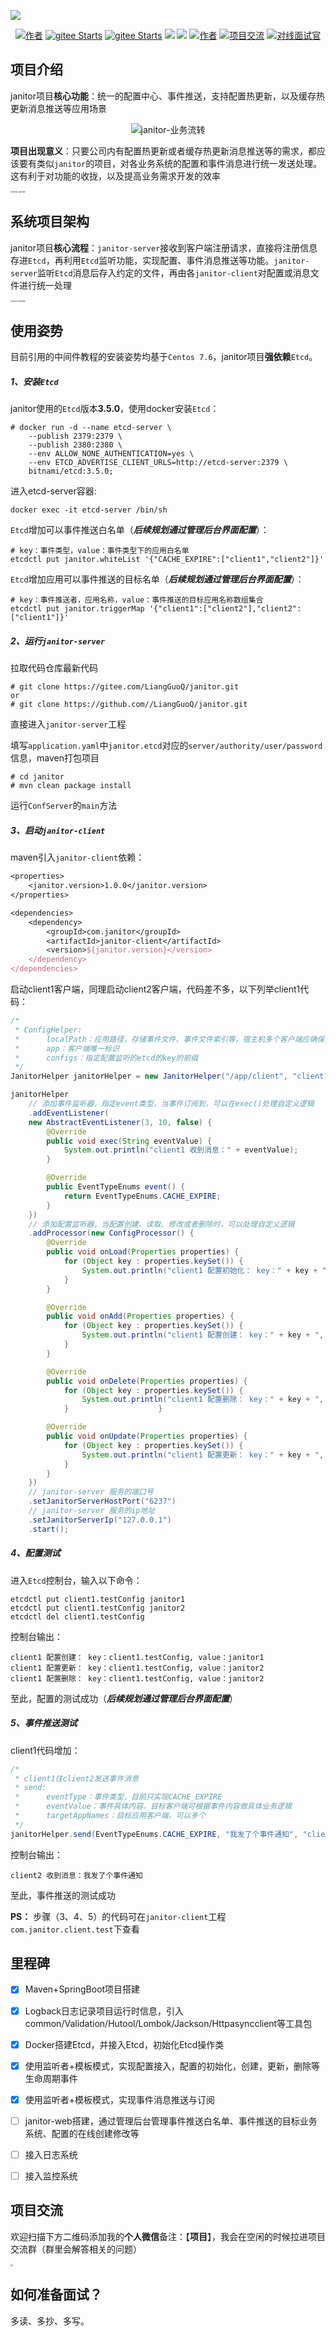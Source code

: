 ![](./image/janitor.png)
<p align="center">
  <a href="#"><img src="https://img.shields.io/badge/Author-曦逆-orange" alt="作者"></a>
  <a href="https://gitee.com/LiangGuoQ/janitor"><img src="https://gitee.com/LiangGuoQ/janitor/badge/star.svg?theme=dark" alt="gitee Starts"></a>
  <a href="https://gitee.com/LiangGuoQ/janitor"><img src="https://gitee.com/LiangGuoQ/janitor/badge/fork.svg?theme=dark" alt="gitee Starts"></a>
  <a href="https://github.com/LiangGuoQ/janitor"><img src="https://img.shields.io/github/forks/LiangGuoQ/janitor.svg?style=flat&label=GithubFork"></a>
  <a href="https://github.com/LiangGuoQ/janitor"><img src="https://img.shields.io/github/stars/LiangGuoQ/janitor.svg?style=flat&label=GithubStars"></a>
  <a href="https://github.com/LiangGuoQ/janitor-admin"><img src="https://img.shields.io/badge/janitor前端-GitHub-green.svg" alt="作者"></a>
  <a href="#项目交流"><img src="https://img.shields.io/badge/项目-交流-red.svg" alt="项目交流"></a>
  <a href="#如何准备面试"><img src="https://img.shields.io/badge/如何准备-面试-yellow.svg" alt="对线面试官"></a>
</p>

## 项目介绍

janitor项目**核心功能**：统一的配置中心、事件推送，支持配置热更新，以及缓存热更新消息推送等应用场景



<p align="center"><img src="./image/janitor-业务功能.png" alt="janitor-业务流转" style="zoom:100%;" /></p>



**项目出现意义**：只要公司内有配置热更新或者缓存热更新消息推送等的需求，都应该要有类似`janitor`的项目，对各业务系统的配置和事件消息进行统一发送处理。这有利于对功能的收拢，以及提高业务需求开发的效率



<img src="./image/janitor-业务流转.png" alt="janitor-业务流转" style="zoom:20%;" />



## 系统项目架构

janitor项目**核心流程**：`janitor-server`接收到客户端注册请求，直接将注册信息存进`Etcd`，再利用`Etcd`监听功能，实现配置、事件消息推送等功能。`janitor-server`监听`Etcd`消息后存入约定的文件，再由各`janitor-client`对配置或消息文件进行统一处理



<img src="./image/janitor-系统架构.png" alt="janitor-系统架构" style="zoom:20%;" />

## 使用姿势

目前引用的中间件教程的安装姿势均基于`Centos 7.6`，janitor项目**强依赖**`Etcd`。

##### **1**、安装`Etcd`

janitor使用的`Etcd`版本**3.5.0**，使用docker安装`Etcd`：

```shell
# docker run -d --name etcd-server \
	--publish 2379:2379 \
    --publish 2380:2380 \
    --env ALLOW_NONE_AUTHENTICATION=yes \
    --env ETCD_ADVERTISE_CLIENT_URLS=http://etcd-server:2379 \
    bitnami/etcd:3.5.0;
```

进入etcd-server容器:

```shell
docker exec -it etcd-server /bin/sh
```

`Etcd`增加可以事件推送白名单（***后续规划通过管理后台界面配置***）：

```shell
# key：事件类型，value：事件类型下的应用白名单
etcdctl put janitor.whiteList '{"CACHE_EXPIRE":["client1","client2"]}' 
```

`Etcd`增加应用可以事件推送的目标名单（***后续规划通过管理后台界面配置***）：

```shell
# key：事件推送者，应用名称，value：事件推送的目标应用名称数组集合
etcdctl put janitor.triggerMap '{"client1":["client2"],"client2":["client1"]}'
```



##### **2**、运行`janitor-server`

拉取代码仓库最新代码

```shell
# git clone https://gitee.com/LiangGuoQ/janitor.git
or
# git clone https://github.com//LiangGuoQ/janitor.git
```

直接进入`janitor-server`工程

填写`application.yaml`中`janitor.etcd`对应的`server/authority/user/password`信息，maven打包项目

```shell
# cd janitor
# mvn clean package install
```

运行`ConfServer`的`main`方法



##### **3**、启动`janitor-client`

maven引入`janitor-client`依赖：

```tex
<properties>
    <janitor.version>1.0.0</janitor.version>
</properties>

<dependencies>
    <dependency>
        <groupId>com.janitor</groupId>
        <artifactId>janitor-client</artifactId>
        <version>${janitor.version}</version>
    </dependency>
</dependencies>
```

启动client1客户端，同理启动client2客户端，代码差不多，以下列举client1代码：

```java
/*
 * ConfigHelper:
 *      localPath：应用路径，存储事件文件、事件文件索引等，宿主机多个客户端应确保唯一
 *      app：客户端唯一标识
 *      configs：指定配置监听的etcd的key的前缀
 */
JanitorHelper janitorHelper = new JanitorHelper("/app/client", "client1", "client1.testConfig");

janitorHelper
    // 添加事件监听器，指定event类型，当事件订阅到，可以在exec()处理自定义逻辑
    .addEventListener(
    new AbstractEventListener(3, 10, false) {
        @Override
        public void exec(String eventValue) {
            System.out.println("client1 收到消息：" + eventValue);
        }

        @Override
        public EventTypeEnums event() {
            return EventTypeEnums.CACHE_EXPIRE;
        }
    })
    // 添加配置监听器，当配置创建、读取、修改或者删除时，可以处理自定义逻辑
    .addProcessor(new ConfigProcessor() {
        @Override
        public void onLoad(Properties properties) {
            for (Object key : properties.keySet()) {
                System.out.println("client1 配置初始化： key：" + key + ", value：" + properties.get(key));
            }
        }

        @Override
        public void onAdd(Properties properties) {
            for (Object key : properties.keySet()) {
                System.out.println("client1 配置创建： key：" + key + ", value：" + properties.get(key));
            }
        }

        @Override
        public void onDelete(Properties properties) {
            for (Object key : properties.keySet()) {
                System.out.println("client1 配置删除： key：" + key + ", value：" + properties.get(key));
            }                    }

        @Override
        public void onUpdate(Properties properties) {
            for (Object key : properties.keySet()) {
                System.out.println("client1 配置更新： key：" + key + ", value：" + properties.get(key));
            }
        }
    })
    // janitor-server 服务的端口号
    .setJanitorServerHostPort("6237")
    // janitor-server 服务的ip地址
    .setJanitorServerIp("127.0.0.1")
    .start();
```



##### 4、配置测试

进入`Etcd`控制台，输入以下命令：

```shell
etcdctl put client1.testConfig janitor1
etcdctl put client1.testConfig janitor2
etcdctl del client1.testConfig
```

控制台输出：

```
client1 配置创建： key：client1.testConfig, value：janitor1
client1 配置更新： key：client1.testConfig, value：janitor2
client1 配置删除： key：client1.testConfig, value：janitor2
```

至此，配置的测试成功（***后续规划通过管理后台界面配置***）



##### 5、事件推送测试

client1代码增加：

```java
/*
 * client1往client2发送事件消息
 * send:
 *      eventType：事件类型，目前只实现CACHE_EXPIRE
 *      eventValue：事件具体内容，目标客户端可根据事件内容做具体业务逻辑
 *      targetAppNames：目标应用客户端，可以多个
 */
janitorHelper.send(EventTypeEnums.CACHE_EXPIRE, "我发了个事件通知", "client2");
```

控制台输出：

```
client2 收到消息：我发了个事件通知
```

至此，事件推送的测试成功

**PS：** 步骤（3、4、5）的代码可在`janitor-client`工程`com.janitor.client.test`下查看



## 里程碑

- [x] Maven+SpringBoot项目搭建
- [x] Logback日志记录项目运行时信息，引入common/Validation/Hutool/Lombok/Jackson/Httpasyncclient等工具包
- [x] Docker搭建Etcd，并接入Etcd，初始化Etcd操作类
- [x] 使用监听者+模板模式，实现配置接入，配置的初始化，创建，更新，删除等生命周期事件
- [x] 使用监听者+模板模式，实现事件消息推送与订阅
- [ ] janitor-web搭建，通过管理后台管理事件推送白名单、事件推送的目标业务系统、配置的在线创建修改等
- [ ] 接入日志系统
- [ ] 接入监控系统



## 项目交流

欢迎扫描下方二维码添加我的**个人微信**备注：【**项目**】，我会在空闲的时候拉进项目交流群（群里会解答相关的问题）

<img src="./image/微信二维码.png" style="zoom:25%;" />

## 如何准备面试？

多读、多抄、多写。
